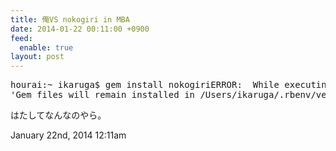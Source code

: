 ```yaml
---
title: 俺VS nokogiri in MBA
date: 2014-01-22 00:11:00 +0900
feed:
  enable: true
layout: post
---
```

<pre class="prettyprint linenums:1">hourai:~ ikaruga$ gem install nokogiriERROR:  While executing gem ... (Errno::EACCES)    Permission denied - /Users/ikaruga/.rbenv/versions/2.0.0-p195/lib/ruby/gems/2.0.0/gems/nokogiri-1.6.1/.autotesthourai:~ ikaruga$ sudo gem install nokogiriPassword:Building native extensions.  This could take a while...ERROR:  Error installing nokogiri:    ERROR: Failed to build gem native extension.    /Users/ikaruga/.rbenv/versions/2.0.0-p195/bin/ruby extconf.rbExtracting libxml2-2.8.0.tar.gz into tmp/x86_64-apple-darwin13.0.0/ports/libxml2/2.8.0... OKRunning 'configure' for libxml2 2.8.0... OKRunning 'compile' for libxml2 2.8.0... OKRunning 'install' for libxml2 2.8.0... OKActivating libxml2 2.8.0 (from /Users/ikaruga/.rbenv/versions/2.0.0-p195/lib/ruby/gems/2.0.0/gems/nokogiri-1.6.1/ports/x86_64-apple-darwin13.0.0/libxml2/2.8.0)...Extracting libxslt-1.1.26.tar.gz into tmp/x86_64-apple-darwin13.0.0/ports/libxslt/1.1.26... OKRunning 'configure' for libxslt 1.1.26... OKRunning 'compile' for libxslt 1.1.26... OKRunning 'install' for libxslt 1.1.26... OKActivating libxslt 1.1.26 (from /Users/ikaruga/.rbenv/versions/2.0.0-p195/lib/ruby/gems/2.0.0/gems/nokogiri-1.6.1/ports/x86_64-apple-darwin13.0.0/libxslt/1.1.26)...checking for libxml/parser.h... *** extconf.rb failed ***Could not create Makefile due to some reason, probably lack of necessarylibraries and/or headers.  Check the mkmf.log file for more details.  You mayneed configuration options.Provided configuration options:    --with-opt-dir    --without-opt-dir    --with-opt-include    --without-opt-include=${opt-dir}/include    --with-opt-lib    --without-opt-lib=${opt-dir}/lib    --with-make-prog    --without-make-prog    --srcdir=.    --curdir    --ruby=/Users/ikaruga/.rbenv/versions/2.0.0-p195/bin/ruby    --with-zlib-dir    --without-zlib-dir    --with-zlib-include    --without-zlib-include=${zlib-dir}/include    --with-zlib-lib    --without-zlib-lib=${zlib-dir}/lib    --with-iconv-dir    --without-iconv-dir    --with-iconv-include    --without-iconv-include=${iconv-dir}/include    --with-iconv-lib    --without-iconv-lib=${iconv-dir}/lib    --with-xml2-dir    --without-xml2-dir    --with-xml2-include    --without-xml2-include=${xml2-dir}/include    --with-xml2-lib    --without-xml2-lib=${xml2-dir}/lib    --with-xslt-dir    --without-xslt-dir    --with-xslt-include    --without-xslt-include=${xslt-dir}/include    --with-xslt-lib    --without-xslt-lib=${xslt-dir}/lib    --with-libxslt-config    --without-libxslt-config    --with-pkg-config    --without-pkg-config    --with-libxml-2.0-config    --without-libxml-2.0-config    --with-libiconv-config    --without-libiconv-config/Users/ikaruga/.rbenv/versions/2.0.0-p195/lib/ruby/2.0.0/mkmf.rb:431:in `try_do': The compiler failed to generate an executable file. (RuntimeError)You have to install development tools first.    from /Users/ikaruga/.rbenv/versions/2.0.0-p195/lib/ruby/2.0.0/mkmf.rb:562:in `try_cpp'    from /Users/ikaruga/.rbenv/versions/2.0.0-p195/lib/ruby/2.0.0/mkmf.rb:1086:in `block in find_header'    from /Users/ikaruga/.rbenv/versions/2.0.0-p195/lib/ruby/2.0.0/mkmf.rb:892:in `block in checking_for'    from /Users/ikaruga/.rbenv/versions/2.0.0-p195/lib/ruby/2.0.0/mkmf.rb:337:in `block (2 levels) in postpone'    from /Users/ikaruga/.rbenv/versions/2.0.0-p195/lib/ruby/2.0.0/mkmf.rb:307:in `open'    from /Users/ikaruga/.rbenv/versions/2.0.0-p195/lib/ruby/2.0.0/mkmf.rb:337:in `block in postpone'    from /Users/ikaruga/.rbenv/versions/2.0.0-p195/lib/ruby/2.0.0/mkmf.rb:307:in `open'    from /Users/ikaruga/.rbenv/versions/2.0.0-p195/lib/ruby/2.0.0/mkmf.rb:333:in `postpone'    from /Users/ikaruga/.rbenv/versions/2.0.0-p195/lib/ruby/2.0.0/mkmf.rb:891:in `checking_for'    from /Users/ikaruga/.rbenv/versions/2.0.0-p195/lib/ruby/2.0.0/mkmf.rb:1085:in `find_header'    from extconf.rb:166:in `<main>'Gem files will remain installed in /Users/ikaruga/.rbenv/versions/2.0.0-p195/lib/ruby/gems/2.0.0/gems/nokogiri-1.6.1 for inspection.Results logged to /Users/ikaruga/.rbenv/versions/2.0.0-p195/lib/ruby/gems/2.0.0/gems/nokogiri-1.6.1/ext/nokogiri/gem_make.outhourai:~ ikaruga$ </main></pre>    <p>はたしてなんなのやら。</p>    <div id="footer">      <span id="timestamp"> January 22nd, 2014 12:11am </span>    </div>
